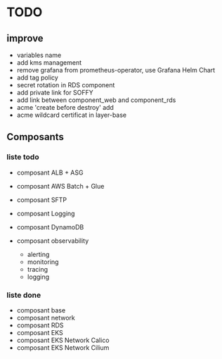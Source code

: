 # TODO

## improve

- variables name
- add kms management
- remove grafana from prometheus-operator, use Grafana Helm Chart
- add tag policy
- secret rotation in RDS component
- add private link for SOFFY
- add link between component_web and component_rds
- acme 'create before destroy' add
- acme wildcard certificat in layer-base

## Composants

### liste todo

- composant ALB + ASG
- composant AWS Batch + Glue
- composant SFTP
- composant Logging
- composant DynamoDB
- composant observability

  - alerting
  - monitoring
  - tracing
  - logging

### liste done

- composant base
- composant network
- composant RDS
- composant EKS
- composant EKS Network Calico
- composant EKS Network Cilium
